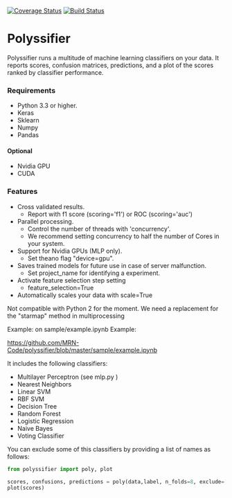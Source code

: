 [![Coverage Status](https://coveralls.io/repos/github/alvarouc/polyssifier/badge.svg?branch=master)](https://coveralls.io/github/alvarouc/polyssifier?branch=master)
[![Build Status](https://travis-ci.org/alvarouc/polyssifier.svg)](https://travis-ci.org/alvarouc/polyssifier)

Polyssifier
===========

Polyssifier runs a multitude of machine learning classifiers on your data. It reports scores, confusion matrices, predictions, and a plot of the scores ranked by classifier performance.

### Requirements
 - Python 3.3 or higher.
 - Keras
 - Sklearn
 - Numpy
 - Pandas

#### Optional
 - Nvidia GPU
 - CUDA

### Features
 - Cross validated results.
   - Report with f1 score (scoring='f1') or ROC (scoring='auc') 
 - Parallel processing. 
   - Control the number of threads with 'concurrency'.
   - We recommend setting concurrency to half the number of Cores in your system.
 - Support for Nvidia GPUs (MLP only). 
   - Set theano flag "device=gpu".
 - Saves trained models for future use in case of server malfunction. 
   - Set project_name for identifying a experiment.
 - Activate feature selection step setting 
   - feature_selection=True
 - Automatically scales your data with scale=True

Not compatible with Python 2 for the moment. We need a replacement for the "starmap" method in multiprocessing 

Example: on sample/example.ipynb
Example:

https://github.com/MRN-Code/polyssifier/blob/master/sample/example.ipynb

It includes the following classifiers:

- Multilayer Perceptron (see mlp.py )
- Nearest Neighbors
- Linear SVM
- RBF SVM
- Decision Tree
- Random Forest
- Logistic Regression
- Naive Bayes
- Voting Classifier

You can exclude some of this classifiers by providing a list of names as follows:
```python
from polyssifier import poly, plot

scores, confusions, predictions = poly(data,label, n_folds=8, exclude=['Multilayer Perceptron'], verbose=1, concurrency=4)
plot(scores)
```

